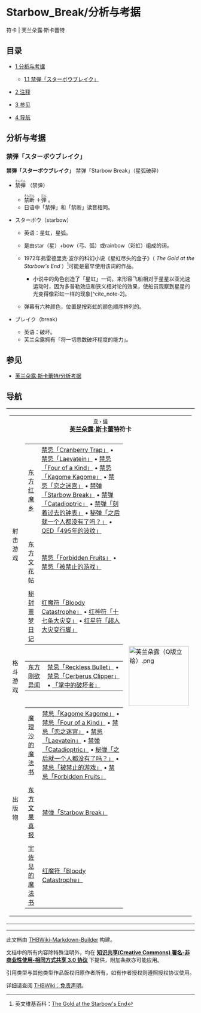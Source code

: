 # Starbow_Break/分析与考据

<!-- source html: G:\repos\THBWiki-Markdown-Builder\THBWikiMarkdown\Temp\main\2\25\ns0%3AStarbow_Break%2F%E5%88%86%E6%9E%90%E4%B8%8E%E8%80%83%E6%8D%AE.html -->

符卡 | 芙兰朵露·斯卡蕾特

## 目录

- [1 分析与考据](#分析与考据)

  - [1.1 禁弾「スターボウブレイク」](#禁弾「スターボウブレイク」)



- [2 注释](#注释)
- [3 参见](#参见)
- [4 导航](#导航)




## 分析与考据
### 禁弾「スターボウブレイク」
  
 **禁弾「スターボウブレイク」**  禁弹「Starbow Break」（星弧破碎）
  

- <ruby lang="ja"><rb>禁弾</rb><rp> (</rp><rt>きんだん</rt><rp>) </rp></ruby>
（禁弹）
  - <ruby lang="ja"><rb>禁断</rb><rp> (</rp><rt>きんだん</rt><rp>) </rp></ruby>
＋<ruby lang="ja"><rb>弾</rb><rp> (</rp><rt>だん</rt><rp>) </rp></ruby>
。
  - 日语中「禁弾」和「禁断」读音相同。

- スターボウ（starbow）
  - 英语：星虹，星弧。
  - 是由star（星）+bow（弓、弧）或rainbow（彩虹）组成的词。
  - 1972年弗雷德里克·波尔的科幻小说《星虹尽头的金子》（ *The Gold at the Starbow's End* ）[^cite_note-1]可能是最早使用该词的作品。
    - 小说中的角色创造了「星虹」一词，来形容飞船相对于星星以亚光速运动时，因为多普勒效应和狭义相对论的效果，使船员观察到星星的光变得像彩虹一样的现象[^cite_note-2]。

  - 弹幕有六种颜色，位置是按彩虹的颜色顺序排列的。

- ブレイク（break）
  - 英语：破坏。
  - 芙兰朵露拥有「将一切悉数破坏程度的能力」。



[^cite_note-1]: 英文维基百科：[The Gold at the Starbow's End](https://en.wikipedia.org/wiki/en:The_Gold_at_the_Starbow's_End)

## 参见
- [芙兰朵露·斯卡蕾特/分析考据](./芙兰朵露·斯卡蕾特-分析考据.md)

## 导航

<table><tbody><tr><td><table cellspacing="0" class="nowraplinks mw-collapsible mw-collapsed" style="width:100%;;;"><tbody><tr><th style=";" colspan="3" class="navbox-title"><div class="navbar"><div class="noprint plainlinksneverexpand" style="background-color:transparent; padding:0; font-weight:normal; font-size:80%; white-space:nowrap;"><a href="./模板-芙兰朵露符卡导航.md" title="模板:芙兰朵露符卡导航"><span style=";;border:none;" title="查看这个模板">查</span></a>&#160;<span style="font-size:80%;">•</span>&#160;<a href="/index.php?title=%E6%A8%A1%E6%9D%BF:%E8%8A%99%E5%85%B0%E6%9C%B5%E9%9C%B2%E7%AC%A6%E5%8D%A1%E5%AF%BC%E8%88%AA&amp;action=edit"><span style=";;border:none;" title="您可以编辑这个模板。请在储存变更之前先预览">编</span></a></div></div><span><a href="./芙兰朵露·斯卡蕾特.md" title="芙兰朵露·斯卡蕾特">芙兰朵露·斯卡蕾特</a>符卡</span></th></tr><tr><td></td></tr><tr><td class="navbox-group" style=";;">射击游戏</td><td style=";;" class="navbox-list navbox-odd"><div></div><table cellspacing="0" class="nowraplinks navbox-subgroup" style="width:100%;;;;"><tbody><tr><td class="navbox-group" style=";;"><div><a href="./东方红魔乡.md" title="东方红魔乡">东方红魔乡</a></div></td><td style=";;" class="navbox-list navbox-odd"><div><a href="./Cranberry_Trap.md" title="Cranberry Trap" unred="">禁忌「Cranberry Trap」</a> &#8226; <a href="./Laevatein.md" title="Laevatein" unred="">禁忌「Laevatein」</a> &#8226; <a href="./Four_of_a_Kind.md" title="Four of a Kind" unred="">禁忌「Four of a Kind」</a> &#8226; <a href="./Kagome_Kagome.md" title="Kagome Kagome" unred="">禁忌「Kagome Kagome」</a> &#8226; <a href="./恋之迷宫.md" title="恋之迷宫" unred="">禁忌「恋之迷宫」</a> &#8226; <a href="./Starbow_Break.md" title="Starbow Break" unred="">禁弹「Starbow Break」</a> &#8226; <a href="./Catadioptric.md" title="Catadioptric" unred="">禁弹「Catadioptric」</a> &#8226; <a href="./刻着过去的钟表.md" title="刻着过去的钟表" unred="">禁弹「刻着过去的钟表」</a> &#8226; <a href="./之后就一个人都没有了吗？.md" title="之后就一个人都没有了吗？" unred="">秘弹「之后就一个人都没有了吗？」</a> &#8226; <a href="./495年的波纹.md" title="495年的波纹" unred="">QED「495年的波纹」</a></div></td></tr><tr><td></td></tr><tr><td class="navbox-group" style=";;"><div><a href="./东方文花帖.md" title="东方文花帖">东方文花帖</a></div></td><td style=";;" class="navbox-list navbox-even"><div><a href="./Forbidden_Fruits.md" title="Forbidden Fruits" unred="">禁忌「Forbidden Fruits」</a> &#8226; <a href="./被禁止的游戏.md" title="被禁止的游戏" unred="">禁忌「被禁止的游戏」</a></div></td></tr><tr><td></td></tr><tr><td class="navbox-group" style=";;"><div><a href="./秘封噩梦日记.md" title="秘封噩梦日记">秘封噩梦日记</a></div></td><td style=";;" class="navbox-list navbox-odd"><div><a href="./Bloody_Catastrophe.md" title="Bloody Catastrophe" unred="">红魔符「Bloody Catastrophe」</a> &#8226; <a href="./十七条大灾变.md" title="十七条大灾变" unred="">红神符「十七条大灾变」</a> &#8226; <a href="./超人大灾变行脚.md" title="超人大灾变行脚" unred="">红星符「超人大灾变行脚」</a></div></td></tr></tbody></table><div></div></td><td class="navbox-image" style="" rowspan="5"><a href="./文件-芙兰朵露（Q版立绘）.png.md" class="image"><img alt="芙兰朵露（Q版立绘）.png" src="https://upload.thwiki.cc/thumb/b/b6/%E8%8A%99%E5%85%B0%E6%9C%B5%E9%9C%B2%EF%BC%88Q%E7%89%88%E7%AB%8B%E7%BB%98%EF%BC%89.png/160px-%E8%8A%99%E5%85%B0%E6%9C%B5%E9%9C%B2%EF%BC%88Q%E7%89%88%E7%AB%8B%E7%BB%98%EF%BC%89.png" decoding="async" loading="lazy" width="160" height="160" srcset="https://upload.thwiki.cc/thumb/b/b6/%E8%8A%99%E5%85%B0%E6%9C%B5%E9%9C%B2%EF%BC%88Q%E7%89%88%E7%AB%8B%E7%BB%98%EF%BC%89.png/240px-%E8%8A%99%E5%85%B0%E6%9C%B5%E9%9C%B2%EF%BC%88Q%E7%89%88%E7%AB%8B%E7%BB%98%EF%BC%89.png 1.5x, https://upload.thwiki.cc/thumb/b/b6/%E8%8A%99%E5%85%B0%E6%9C%B5%E9%9C%B2%EF%BC%88Q%E7%89%88%E7%AB%8B%E7%BB%98%EF%BC%89.png/320px-%E8%8A%99%E5%85%B0%E6%9C%B5%E9%9C%B2%EF%BC%88Q%E7%89%88%E7%AB%8B%E7%BB%98%EF%BC%89.png 2x" data-file-width="500" data-file-height="500"></a></td></tr><tr><td></td></tr><tr><td class="navbox-group" style=";;">格斗游戏</td><td style=";;" class="navbox-list navbox-even"><div></div><table cellspacing="0" class="nowraplinks navbox-subgroup" style="width:100%;;;;"><tbody><tr><td class="navbox-group" style=";;"><div><a href="./东方刚欲异闻.md" title="东方刚欲异闻">东方刚欲异闻</a></div></td><td style=";;" class="navbox-list navbox-odd"><div><a href="./Reckless_Bullet.md" title="Reckless Bullet" unred="">禁忌「Reckless Bullet」</a> &#8226; <a href="./Cerberus_Clipper.md" title="Cerberus Clipper" unred="">禁忌「Cerberus Clipper」</a> &#8226; <a href="./掌中的破坏者.md" title="掌中的破坏者" unred="">「掌中的破坏者」</a></div></td></tr></tbody></table><div></div></td></tr><tr><td></td></tr><tr><td class="navbox-group" style=";;">出版物</td><td style=";;" class="navbox-list navbox-odd"><div></div><table cellspacing="0" class="nowraplinks navbox-subgroup" style="width:100%;;;;"><tbody><tr><td class="navbox-group" style=";;"><div><a href="./The_Grimoire_of_Marisa.md" title="The Grimoire of Marisa" unred="">魔理沙的魔法书</a></div></td><td style=";;" class="navbox-list navbox-odd"><div><a href="./Kagome_Kagome.md" title="Kagome Kagome" unred="">禁忌「Kagome Kagome」</a> &#8226; <a href="./Four_of_a_Kind.md" title="Four of a Kind" unred="">禁忌「Four of a Kind」</a> &#8226; <a href="./恋之迷宫.md" title="恋之迷宫" unred="">禁忌「恋之迷宫」</a> &#8226; <a href="./Laevatein.md" title="Laevatein" unred="">禁忌「Laevatein」</a> &#8226; <a href="./Catadioptric.md" title="Catadioptric" unred="">禁弹「Catadioptric」</a> &#8226; <a href="./之后就一个人都没有了吗？.md" title="之后就一个人都没有了吗？" unred="">秘弹「之后就一个人都没有了吗？」</a> &#8226; <a href="./被禁止的游戏.md" title="被禁止的游戏" unred="">禁忌「被禁止的游戏」</a> &#8226; <a href="./Forbidden_Fruits.md" title="Forbidden Fruits" unred="">禁忌「Forbidden Fruits」</a></div></td></tr><tr><td></td></tr><tr><td class="navbox-group" style=";;"><div><a href="./东方文果真报.md" title="东方文果真报">东方文果真报</a></div></td><td style=";;" class="navbox-list navbox-even"><div><a href="./Starbow_Break.md" title="Starbow Break" unred="">禁弹「Starbow Break」</a></div></td></tr><tr><td></td></tr><tr><td class="navbox-group" style=";;"><div><a href="./The_Grimoire_of_Usami.md" title="The Grimoire of Usami" unred="">宇佐见的魔法书</a></div></td><td style=";;" class="navbox-list navbox-odd"><div><a href="./Bloody_Catastrophe.md" title="Bloody Catastrophe" unred="">红魔符「Bloody Catastrophe」</a></div></td></tr></tbody></table><div></div></td></tr></tbody></table></td></tr></tbody></table>






---

此文档由 [THBWiki-Markdown-Builder](https://github.com/Delsin-Yu/THBWiki-Markdown-Builder) 构建。

文档中的所有内容除特殊注明外，均在 [**知识共享(Creative Commons) 署名-非商业性使用-相同方式共享 3.0 协议**](https://creativecommons.org/licenses/by-sa/3.0/deed.zh-hans) 下提供，附加条款亦可能应用。

引用类型与其他类型作品版权归原作者所有，如有作者授权则遵照授权协议使用。

详细请查阅 [THBWiki：免责声明](https://thbwiki.cc/THBWiki:%E5%85%8D%E8%B4%A3%E5%A3%B0%E6%98%8E)。

